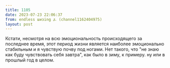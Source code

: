 ```yaml
---
title: 1105
date: 2023-07-23 22:06:37
from: endless шизing ⍼ (channel1162404975)
layout: post
---
```


Кстати, несмотря на всю эмоциональность происходящего за последнее время, этот период жизни является наиболее эмоционально стабильным и я чувствую почву под ногами. Нет такого, что "не знаю как буду чувствовать себя завтра", как было в зиму, к примеру. ну или в прошлый год в целом.
